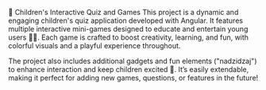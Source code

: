 🎉 Children's Interactive Quiz and Games
This project is a dynamic and engaging children's quiz application developed with Angular.
It features multiple interactive mini-games designed to educate and entertain young users 👧🧒.
Each game is crafted to boost creativity, learning, and fun, with colorful visuals and a playful experience throughout.

The project also includes additional gadgets and fun elements ("nadzidzaj") to enhance interaction and keep children excited 🌟.
It’s easily extendable, making it perfect for adding new games, questions, or features in the future!
